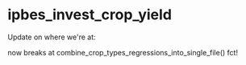 # ipbes_invest_crop_yield

Update on where we're at:

now breaks at combine_crop_types_regressions_into_single_file() fct!
